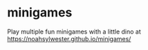 # minigames

Play multiple fun minigames with a little dino at
https://noahsylwester.github.io/minigames/

